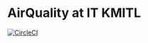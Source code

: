 # AirQuality at IT KMITL

[![CircleCI](https://circleci.com/gh/chin8628/AirQuality-IT/tree/master.svg?style=svg)](https://circleci.com/gh/chin8628/AirQuality-IT/tree/master)
